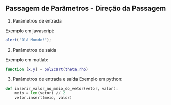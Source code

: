 ## Passagem de Parâmetros - Direção da Passagem

<div class="regular">

1. Parâmetros de entrada

Exemplo em javascript:

```javascript
alert("Olá Mundo!");
```

2. Parâmetros de saída

Exemplo em matlab:
```matlab
function [x,y] = pol2cart(theta,rho)
```

3. Parâmetros de entrada e saída 
Exemplo em python:
```python
def inserir_valor_no_meio_do_vetor(vetor, valor):
    meio = len(vetor) // 2
    vetor.insert(meio, valor)
```

</div>
